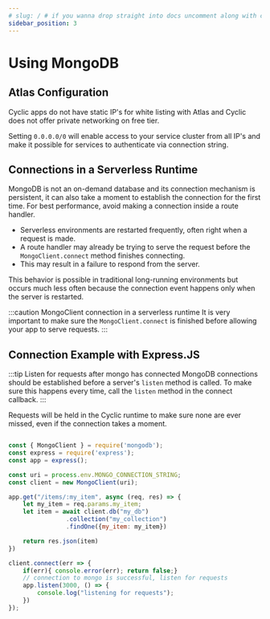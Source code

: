 ```yaml
---
# slug: / # if you wanna drop straight into docs uncomment along with config change
sidebar_position: 3
---
```


# Using MongoDB

## Atlas Configuration
Cyclic apps do not have static IP's for white listing with Atlas and Cyclic does not offer private networking on free tier.

Setting `0.0.0.0/0` will enable access to your service cluster from all IP's and make it possible for services to authenticate via connection string.


## Connections in a Serverless Runtime

MongoDB is not an on-demand database and its connection mechanism is persistent, it can also take a moment to establish the connection for the first time. For best performance, avoid making a connection inside a route handler.

- Serverless environments are restarted frequently, often right when a request is made. 
- A route handler may already be trying to serve the request before the `MongoClient.connect` method finishes connecting.
-  This may result in a failure to respond from the server. 

This behavior is possible in traditional long-running environments but occurs much less often  because the connection event happens only when the server is restarted. 

:::caution  MongoClient connection in a serverless runtime
It is very important to make sure the `MongoClient.connect` is finished before allowing your app to serve requests. 
:::

## Connection Example with Express.JS


:::tip Listen for requests after mongo has connected
MongoDB connections should be established before a server's `listen` method is called. To make sure this happens every time, call the `listen` method in the connect callback. 
:::

Requests will be held in the Cyclic runtime to make sure none are ever missed, even if the connection takes a moment.

```javascript

const { MongoClient } = require('mongodb');
const express = require('express');
const app = express();

const uri = process.env.MONGO_CONNECTION_STRING;
const client = new MongoClient(uri);

app.get("/items/:my_item", async (req, res) => {
    let my_item = req.params.my_item;
    let item = await client.db("my_db")
                .collection("my_collection")
                .findOne({my_item: my_item})

    return res.json(item)
})

client.connect(err => {
    if(err){ console.error(err); return false;}
    // connection to mongo is successful, listen for requests
    app.listen(3000, () => {
        console.log("listening for requests");
    })
});

```
